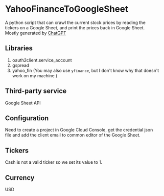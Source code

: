 # YahooFinanceToGoogleSheet
A python script that can crawl the current stock prices by reading the tickers on a Google Sheet, and print the prices back in Google Sheet.
Mostly generated by [ChatGPT](https://chat.openai.com/)

## Libraries
1. oauth2client.service_account
2. gspread
3. yahoo_fin (You may also use `yfinance`, but I don't know why that doesn't work on my machine.)

## Third-party service
Google Sheet API

## Configuration
Need to create a project in Google Cloud Console, get the credential json file and add the client email to common editor of the Google Sheet.

## Tickers
Cash is not a valid ticker so we set its value to 1.

## Currency
USD
